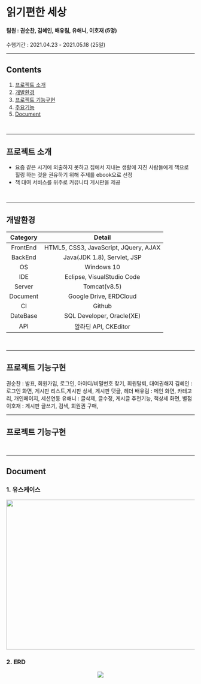 # 읽기편한 세상
#### 팀원 : 권순찬, 김혜인, 배유림, 유해니, 이호재 (5명)
수행기간 : 2021.04.23 - 2021.05.18 (25일)
<br>

---
## Contents
1. [프로젝트 소개](#프로젝트-소개)
2. [개발환경](#개발환경)
3. [프로젝트 기능구현](#프로젝트-기능구현)
4. [주요기능](#주요기능)
5. [Document](#Document)
<br>

---
## 프로젝트 소개
- 요즘 같은 시기에 외출하지 못하고 집에서 지내는 생활에 지친 사람들에게 책으로 힐링 하는 것을 권유하기 위해 주제를 ebook으로 선정 
- 책 대여 서비스를 위주로 커뮤니티 게시판을 제공
<br>

---
## 개발환경
|Category|Detail|
|:--:|:--:|
|FrontEnd|HTML5, CSS3, JavaScript, JQuery, AJAX|
|BackEnd|Java(JDK 1.8), Servlet, JSP|
|OS|Windows 10|
|IDE|Eclipse, VisualStudio Code|
|Server|Tomcat(v8.5)|
|Document|Google Drive, ERDCloud|
|CI|Github|
|DateBase|SQL Developer, Oracle(XE)|
|API|알라딘 API, CKEditor|
<br>

---
## 프로젝트 기능구현
권순찬 : 발표, 회원가입, 로그인, 아이디/비밀번호 찾기, 회원탈퇴, 대여권해지
김혜인 : 로그인 화면, 게시판 리스트,게시판 상세, 게시판 댓글, 헤더
배유림 : 메인 화면, 카테고리, 개인페이지, 세션연동
유해니 : 글삭제, 글수정, 게시글 추천기능, 책상세 화면, 별점
이호재 : 게시판 글쓰기, 검색, 회원권 구매, 
<br>

---
## 프로젝트 기능구현

<br>

---
## Document
### 1. 유스케이스
<p align="center">
    <img src = "https://ifh.cc/g/pOKxgt.jpg" width="700" height="400">
</p>

### 2. ERD
<p align="center">
    <img src = "https://ifh.cc/g/GJLtrE.jpg">
</p>
<br>
